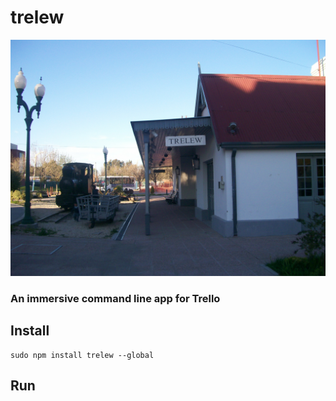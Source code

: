# trelew

![](trelew.jpg)

### An immersive command line app for Trello

## Install

```
sudo npm install trelew --global
```

## Run

```

```
